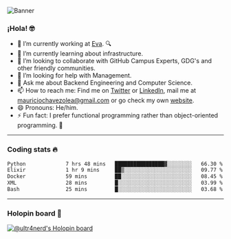 ![Banner](banner.gif)

### ¡Hola! 🤓

- 🔭 I’m currently working at [Eva](https://evacenter.com/). 🔍
- 🌱 I’m currently learning about infrastructure.
- 👯 I’m looking to collaborate with GitHub Campus Experts, GDG's and other friendly communities.
- 🤔 I’m looking for help with Management.
- 💬 Ask me about Backend Engineering and Computer Science.
- 📫 How to reach me: Find me on [Twitter](https://twitter.com/ultr4nerd) or [LinkedIn](https://www.linkedin.com/in/ultr4nerd), mail me at [mauriciochavezolea@gmail.com](mailto:mauriciochavezolea@gmail.com) or go check my own [website](https://mauriciochavez.dev).
- 😄 Pronouns: He/him. 
- ⚡ Fun fact: I prefer functional programming rather than object-oriented programming. 🤭
---

### Coding stats 🔥

<!--START_SECTION:waka-->

```txt
Python             7 hrs 48 mins   ████████████████▓░░░░░░░░   66.30 %
Elixir             1 hr 9 mins     ██▒░░░░░░░░░░░░░░░░░░░░░░   09.77 %
Docker             59 mins         ██░░░░░░░░░░░░░░░░░░░░░░░   08.45 %
XML                28 mins         █░░░░░░░░░░░░░░░░░░░░░░░░   03.99 %
Bash               25 mins         █░░░░░░░░░░░░░░░░░░░░░░░░   03.68 %
```

<!--END_SECTION:waka-->

---

### Holopin board 🦖

[![@ultr4nerd's Holopin board](https://holopin.me/ultr4nerd)](https://holopin.io/@ultr4nerd)
